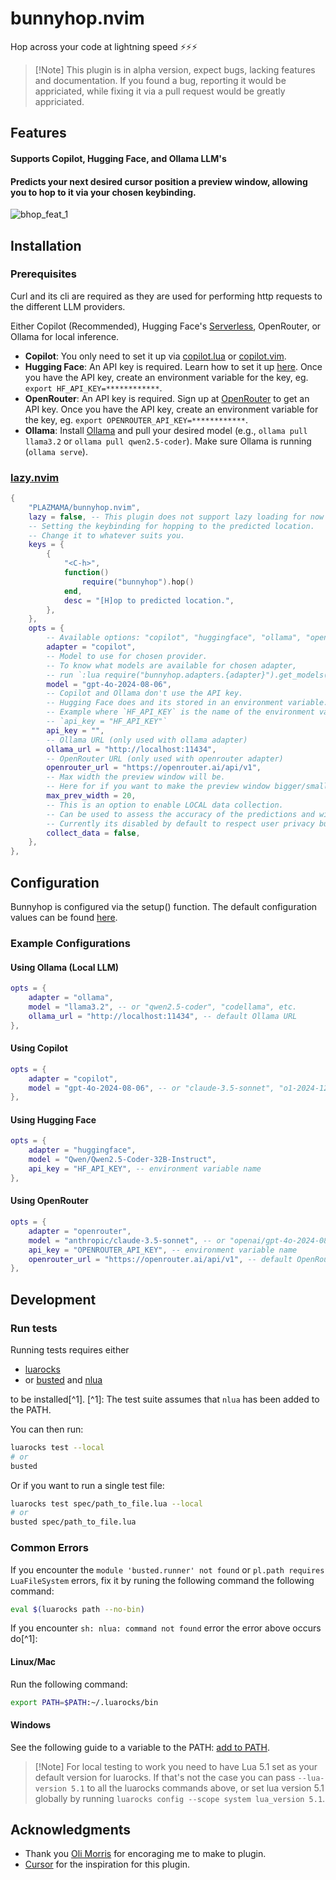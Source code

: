 # bunnyhop.nvim

Hop across your code at lightning speed ⚡️⚡️⚡️

> [!Note] This plugin is in alpha version, expect bugs, lacking features and
> documentation. If you found a bug, reporting it would be appriciated, while
> fixing it via a pull request would be greatly appriciated.

## Features

#### Supports Copilot, Hugging Face, and Ollama LLM's

#### Predicts your next desired cursor position a preview window, allowing you to hop to it via your chosen keybinding.

![bhop_feat_1](https://github.com/user-attachments/assets/2d25d126-ce59-4566-a5ee-6eaa78390dd0)

## Installation

### Prerequisites

Curl and its cli are required as they are used for performing http requests to
the different LLM providers.

Either Copilot (Recommended), Hugging Face's
[Serverless](https://huggingface.co/docs/api-inference/en/index), OpenRouter, or
Ollama for local inference.

- **Copilot**: You only need to set it up via
  [copilot.lua](https://github.com/zbirenbaum/copilot.lua) or
  [copilot.vim](https://github.com/github/copilot.vim).
- **Hugging Face**: An API key is required. Learn how to set it up
  [here](https://huggingface.co/docs/api-inference/en/getting-started). Once you
  have the API key, create an environment variable for the key, eg.
  `export HF_API_KEY=************`.
- **OpenRouter**: An API key is required. Sign up at
  [OpenRouter](https://openrouter.ai) to get an API key. Once you have the API
  key, create an environment variable for the key, eg.
  `export OPENROUTER_API_KEY=************`.
- **Ollama**: Install [Ollama](https://ollama.ai) and pull your desired model
  (e.g., `ollama pull llama3.2` or `ollama pull qwen2.5-coder`). Make sure
  Ollama is running (`ollama serve`).

### [lazy.nvim](https://github.com/folke/lazy.nvim)

```lua
{
    "PLAZMAMA/bunnyhop.nvim",
    lazy = false, -- This plugin does not support lazy loading for now
    -- Setting the keybinding for hopping to the predicted location.
    -- Change it to whatever suits you.
    keys = {
        {
            "<C-h>",
            function()
                require("bunnyhop").hop()
            end,
            desc = "[H]op to predicted location.",
        },
    },
    opts = {
        -- Available options: "copilot", "huggingface", "ollama", "openrouter"
        adapter = "copilot",
        -- Model to use for chosen provider.
        -- To know what models are available for chosen adapter,
        -- run `:lua require("bunnyhop.adapters.{adapter}").get_models()`
        model = "gpt-4o-2024-08-06",
        -- Copilot and Ollama don't use the API key.
        -- Hugging Face does and its stored in an environment variable.
        -- Example where `HF_API_KEY` is the name of the environment variable:
        -- `api_key = "HF_API_KEY"`
        api_key = "",
        -- Ollama URL (only used with ollama adapter)
        ollama_url = "http://localhost:11434",
        -- OpenRouter URL (only used with openrouter adapter)
        openrouter_url = "https://openrouter.ai/api/v1",
        -- Max width the preview window will be.
        -- Here for if you want to make the preview window bigger/smaller.
        max_prev_width = 20,
        -- This is an option to enable LOCAL data collection.
        -- Can be used to assess the accuracy of the predictions and will be used for better context creation.
        -- Currently its disabled by default to respect user privacy but will be required later for better performance and planned advanced features.
        collect_data = false,
    },
},
```

## Configuration

Bunnyhop is configured via the setup() function. The default configuration
values can be found [here](lua/bunnyhop/init.lua).

### Example Configurations

#### Using Ollama (Local LLM)

```lua
opts = {
    adapter = "ollama",
    model = "llama3.2", -- or "qwen2.5-coder", "codellama", etc.
    ollama_url = "http://localhost:11434", -- default Ollama URL
},
```

#### Using Copilot

```lua
opts = {
    adapter = "copilot",
    model = "gpt-4o-2024-08-06", -- or "claude-3.5-sonnet", "o1-2024-12-17", etc.
},
```

#### Using Hugging Face

```lua
opts = {
    adapter = "huggingface",
    model = "Qwen/Qwen2.5-Coder-32B-Instruct",
    api_key = "HF_API_KEY", -- environment variable name
},
```

#### Using OpenRouter

```lua
opts = {
    adapter = "openrouter",
    model = "anthropic/claude-3.5-sonnet", -- or "openai/gpt-4o-2024-08-06", "qwen/qwen-2.5-coder-32b-instruct", etc.
    api_key = "OPENROUTER_API_KEY", -- environment variable name
    openrouter_url = "https://openrouter.ai/api/v1", -- default OpenRouter URL
},
```

## Development

### Run tests

Running tests requires either

- [luarocks][luarocks]
- or [busted][busted] and [nlua][nlua]

to be installed[^1]. [^1]: The test suite assumes that `nlua` has been added to
the PATH.

You can then run:

```bash
luarocks test --local
# or
busted
```

Or if you want to run a single test file:

```bash
luarocks test spec/path_to_file.lua --local
# or
busted spec/path_to_file.lua
```

### Common Errors

If you encounter the `module 'busted.runner' not found` or
`pl.path requires LuaFileSystem` errors, fix it by runing the following command
the following command:

```bash
eval $(luarocks path --no-bin)
```

If you encounter `sh: nlua: command not found` error the error above occurs
do[^1]:

#### Linux/Mac

Run the following command:

```bash
export PATH=$PATH:~/.luarocks/bin
```

#### Windows

See the following guide to a variable to the PATH: [add to
PATH][add-env-vars-windows].

> [!Note] For local testing to work you need to have Lua 5.1 set as your default
> version for luarocks. If that's not the case you can pass `--lua-version 5.1`
> to all the luarocks commands above, or set lua version 5.1 globally by running
> `luarocks config --scope system lua_version 5.1`.

## Acknowledgments

- Thank you [Oli Morris](https://github.com/olimorris) for encoraging me to make
  to plugin.
- [Cursor](https://github.com/getcursor/cursor) for the inspiration for this
  plugin.

[rockspec-format]: https://github.com/luarocks/luarocks/wiki/Rockspec-format
[luarocks]: https://luarocks.org
[luarocks-api-key]: https://luarocks.org/settings/api-keys
[gh-actions-secrets]:
  https://docs.github.com/en/actions/security-guides/encrypted-secrets#creating-encrypted-secrets-for-a-repository
[busted]: https://lunarmodules.github.io/busted/
[nlua]: https://github.com/mfussenegger/nlua
[use-this-template]:
  https://github.com/new?template_name=nvim-lua-plugin-template&template_owner=nvim-lua
[add-env-vars-windows]:
  https://answers.microsoft.com/en-us/windows/forum/all/adding-path-variable/97300613-20cb-4d85-8d0e-cc9d3549ba23
